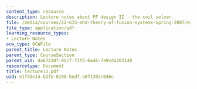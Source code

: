 ```yaml
---
content_type: resource
description: Lecture notes about PF design II - the coil solver.
file: /media/courses/22-615-mhd-theory-of-fusion-systems-spring-2007/e1f45e14b2fe0198bedfa871302c046c_lecture13.pdf
file_type: application/pdf
learning_resource_types:
- Lecture Notes
ocw_type: OCWFile
parent_title: Lecture Notes
parent_type: CourseSection
parent_uid: da67218f-0dcf-f2f2-6a46-7a9cda203148
resourcetype: Document
title: lecture13.pdf
uid: e1f45e14-b2fe-0198-bedf-a871302c046c
---
```


